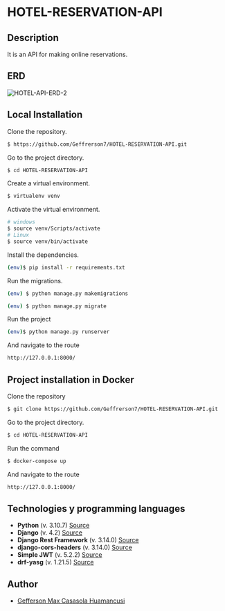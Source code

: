 # HOTEL-RESERVATION-API

## Description
It is an API for making online reservations.

## ERD

![HOTEL-API-ERD-2](https://github.com/Geffrerson7/HOTEL-RESERVATION-API/assets/61089189/697fc427-41eb-43a4-bbbd-bad5bc18c117)


## Local Installation

Clone the repository.

```bash
$ https://github.com/Geffrerson7/HOTEL-RESERVATION-API.git
```

Go to the project directory.

```bash
$ cd HOTEL-RESERVATION-API
```

Create a virtual environment.

```sh
$ virtualenv venv
```
Activate the virtual environment.
```sh
# windows
$ source venv/Scripts/activate
# Linux
$ source venv/bin/activate
```

Install the dependencies.

```sh
(env)$ pip install -r requirements.txt
```
Run the migrations.
```sh
(env) $ python manage.py makemigrations
```
```sh
(env) $ python manage.py migrate
```

Run the project
```sh
(env)$ python manage.py runserver
```

And navigate to the route
```sh
http://127.0.0.1:8000/
```

## Project installation in Docker

Clone the repository

```bash
$ git clone https://github.com/Geffrerson7/HOTEL-RESERVATION-API.git
```

Go to the project directory.

```bash
$ cd HOTEL-RESERVATION-API
```

Run the command
```sh
$ docker-compose up
```

And navigate to the route
```sh
http://127.0.0.1:8000/
```

## Technologies y programming languages 

* **Python** (v. 3.10.7) [Source](https://www.python.org/)
* **Django** (v. 4.2)  [Source](https://www.djangoproject.com/)
* **Django Rest Framework** (v. 3.14.0) [Source](https://www.django-rest-framework.org/)
* **django-cors-headers** (v. 3.14.0) [Source](https://pypi.org/project/django-cors-headers/)
* **Simple JWT** (v. 5.2.2) [Source](https://django-rest-framework-simplejwt.readthedocs.io/en/latest/)
* **drf-yasg** (v. 1.21.5) [Source](https://drf-yasg.readthedocs.io/en/stable/)



## Author
- [Gefferson Max Casasola Huamancusi](https://www.github.com/Geffrerson7)
